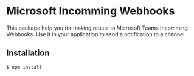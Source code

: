 # Microsoft Incomming Webhooks
This package help you for making reuest to Microsoft Teams Incomming Webhooks. Use it in your application to send a notification to a channel.

## Installation

```shell
$ npm install
```